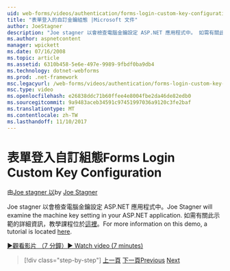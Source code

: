 ```yaml
---
uid: web-forms/videos/authentication/forms-login-custom-key-configuration
title: "表單登入的自訂金鑰組態 |Microsoft 文件"
author: JoeStagner
description: "Joe stagner 以會檢查電腦金鑰設定 ASP.NET 應用程式中。 如需有關此示範的詳細資訊，教學課程位於此處。"
ms.author: aspnetcontent
manager: wpickett
ms.date: 07/16/2008
ms.topic: article
ms.assetid: 6310b458-5e6e-497e-9989-9fbdf0ba9db4
ms.technology: dotnet-webforms
ms.prod: .net-framework
msc.legacyurl: /web-forms/videos/authentication/forms-login-custom-key-configuration
msc.type: video
ms.openlocfilehash: e26838ddc71b60ffee4e8004fbe2da46de82edb0
ms.sourcegitcommit: 9a9483aceb34591c97451997036a9120c3fe2baf
ms.translationtype: MT
ms.contentlocale: zh-TW
ms.lasthandoff: 11/10/2017
---
```

<a name="forms-login-custom-key-configuration"></a><span data-ttu-id="a9735-104">表單登入自訂組態</span><span class="sxs-lookup"><span data-stu-id="a9735-104">Forms Login Custom Key Configuration</span></span>
====================
<span data-ttu-id="a9735-105">由[Joe stagner 以](https://github.com/JoeStagner)</span><span class="sxs-lookup"><span data-stu-id="a9735-105">by [Joe Stagner](https://github.com/JoeStagner)</span></span>

<span data-ttu-id="a9735-106">Joe stagner 以會檢查電腦金鑰設定 ASP.NET 應用程式中。</span><span class="sxs-lookup"><span data-stu-id="a9735-106">Joe Stagner will examine the machine key setting in your ASP.NET application.</span></span> <span data-ttu-id="a9735-107">如需有關此示範的詳細資訊，教學課程位於[這裡](../../overview/older-versions-security/introduction/forms-authentication-configuration-and-advanced-topics-vb.md)。</span><span class="sxs-lookup"><span data-stu-id="a9735-107">For more information on this demo, a tutorial is located [here](../../overview/older-versions-security/introduction/forms-authentication-configuration-and-advanced-topics-vb.md).</span></span>

[<span data-ttu-id="a9735-108">&#9654;觀看影片 （7 分鐘）</span><span class="sxs-lookup"><span data-stu-id="a9735-108">&#9654; Watch video (7 minutes)</span></span>](https://channel9.msdn.com/Blogs/ASP-NET-Site-Videos/forms-login-custom-key-configuration)

>[!div class="step-by-step"]
<span data-ttu-id="a9735-109">[上一頁](asp-forms-login-relocation.md)
[下一頁](add-custom-data-to-the-authentication-method.md)</span><span class="sxs-lookup"><span data-stu-id="a9735-109">[Previous](asp-forms-login-relocation.md)
[Next](add-custom-data-to-the-authentication-method.md)</span></span>
